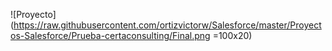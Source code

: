 ![Proyecto](https://raw.githubusercontent.com/ortizvictorw/Salesforce/master/Proyectos-Salesforce/Prueba-certaconsulting/Final.png =100x20)
